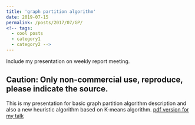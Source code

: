 ```yaml
---
title: 'graph partition algorithm'
date: 2019-07-15
permalink: /posts/2017/07/GP/
<!-- tags:
  - cool posts
  - category1
  - category2 -->
---
```

Include my presentation on weekly report meeting.

Caution: Only non-commercial use, reproduce, please indicate the source. 
------
This is my presentation for basic graph partition algorithm description and also a new heuristic algorithm based on K-means algorithm.
[pdf version for my talk](http://zhuhanqing.github.io/files/GraphPartition_Hanqing.pdf)


